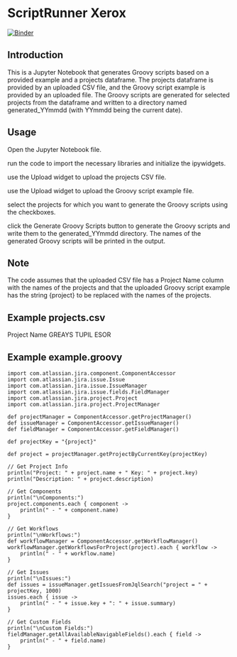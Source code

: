 # ScriptRunner Xerox

[![Binder](https://mybinder.org/badge_logo.svg)](https://mybinder.org/v2/gh/wjkennedy/ScriptRunnerJupyter/main?labpath=ScriptRunnerXerox.ipynb)

## Introduction
This is a Jupyter Notebook that generates Groovy scripts based on a provided example and a projects dataframe. The projects dataframe is provided by an uploaded CSV file, and the Groovy script example is provided by an uploaded file. The Groovy scripts are generated for selected projects from the dataframe and written to a directory named generated_YYmmdd (with YYmmdd being the current date).

## Usage
Open the Jupyter Notebook file.

run the code to import the necessary libraries and initialize the ipywidgets.

use the Upload widget to upload the projects CSV file.

use the Upload widget to upload the Groovy script example file.

select the projects for which you want to generate the Groovy scripts using the checkboxes.

click the Generate Groovy Scripts button to generate the Groovy scripts and write them to the generated_YYmmdd directory. The names of the generated Groovy scripts will be printed in the output.

## Note

The code assumes that the uploaded CSV file has a Project Name column with the names of the projects and that the uploaded Groovy script example has the string {project} to be replaced with the names of the projects.

## Example projects.csv

Project Name
GREAYS
TUPIL
ESOR

## Example example.groovy

	import com.atlassian.jira.component.ComponentAccessor
	import com.atlassian.jira.issue.Issue
	import com.atlassian.jira.issue.IssueManager
	import com.atlassian.jira.issue.fields.FieldManager
	import com.atlassian.jira.project.Project
	import com.atlassian.jira.project.ProjectManager

	def projectManager = ComponentAccessor.getProjectManager()
	def issueManager = ComponentAccessor.getIssueManager()
	def fieldManager = ComponentAccessor.getFieldManager()

	def projectKey = "{project}"

	def project = projectManager.getProjectByCurrentKey(projectKey)

	// Get Project Info
	println("Project: " + project.name + " Key: " + project.key)
	println("Description: " + project.description)

	// Get Components
	println("\nComponents:")
	project.components.each { component ->
	    println(" - " + component.name)
	}

	// Get Workflows
	println("\nWorkflows:")
	def workflowManager = ComponentAccessor.getWorkflowManager()
	workflowManager.getWorkflowsForProject(project).each { workflow ->
	    println(" - " + workflow.name)
	}

	// Get Issues
	println("\nIssues:")
	def issues = issueManager.getIssuesFromJqlSearch("project = " + projectKey, 1000)
	issues.each { issue ->
	    println(" - " + issue.key + ": " + issue.summary)
	}

	// Get Custom Fields
	println("\nCustom Fields:")
	fieldManager.getAllAvailableNavigableFields().each { field ->
	    println(" - " + field.name)
	}

